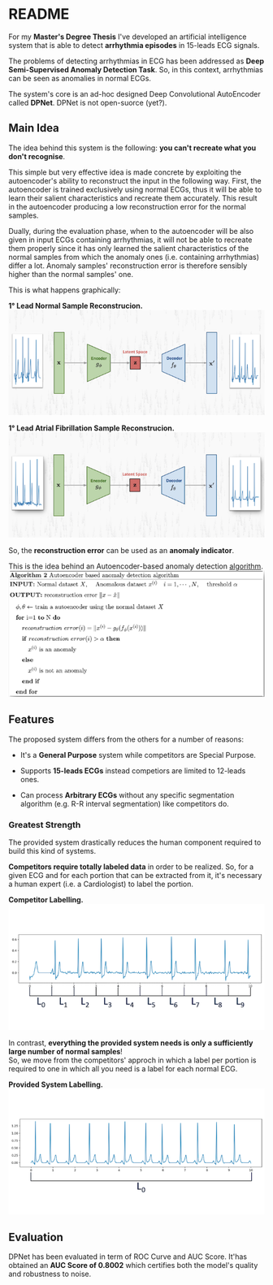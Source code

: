 # README #

For my **Master's Degree Thesis** I've developed an artificial intelligence system that is able to detect **arrhythmia episodes** in 15-leads ECG signals.   
   
The problems of detecting arrhythmias in ECG has been addressed as **Deep Semi-Supervised Anomaly Detection Task**. So, in this context, arrhythmias can be seen as anomalies in normal ECGs.   
   
The system's core is an ad-hoc designed Deep Convolutional AutoEncoder called **DPNet**. DPNet is not open-suorce (yet?).           

## Main Idea ##

The idea behind this system is the following: **you can't recreate what you don't recognise**.    
   
This simple but very effective idea is made concrete by exploiting the autoencoder's ability to reconstruct the input in the following way. First, the autoencoder is trained exclusively using normal ECGs, thus it will be able to learn their salient characteristics and recreate them accurately. This result in the autoencoder producing a low reconstruction error for the normal samples.    

Dually, during the evaluation phase, when to the autoencoder will be also given in input ECGs containing arrhythmias, it will not be able to recreate them properly since it has only learned the salient characteristics of the normal samples from which the anomaly ones (i.e. containing arrhythmias) differ a lot. Anomaly samples' reconstruction error is therefore sensibly higher than the normal samples' one.   

This is what happens graphically:   

**1° Lead Normal Sample Reconstrucion.**    
![](./imgs/normal_rec.png)     
       
**1° Lead Atrial Fibrillation Sample Reconstrucion.**   
![](./imgs/arr_rec.png)    
   
So, the **reconstruction error** can be used as an **anomaly indicator**.   
   
This is the idea behind an Autoencoder-based anomaly detection [algorithm](http://dm.snu.ac.kr/static/docs/TR/SNUDM-TR-2015-03.pdf).   
![](./imgs/alg.png)   


## Features ##

The proposed system differs from the others for a number of reasons:
    
* It's a **General Purpose** system while competitors are Special Purpose.      

* Supports **15-leads ECGs** instead competiors are limited to 12-leads ones.   

* Can process **Arbitrary ECGs** without any specific segmentation algorithm (e.g. R-R interval segmentation) like competitors do.


### Greatest Strength ###

The provided system drastically reduces the human component required to build this kind of systems.   

**Competitors require totally labeled data** in order to be realized. So, for a given ECG and for each portion that can be extracted from it, it's necessary a human expert (i.e. a Cardiologist) to label the portion.   
   
**Competitor Labelling.**     
![](./imgs/total_labeling.png)   
    
In contrast, **everything the provided system needs is only a sufficiently large number of normal samples**!   
So, we move from the competitors' approch in which a label per portion is required to one in which all you need is a label for each normal ECG.   
    
**Provided System Labelling.**     
![](./imgs/dpnet_labeling.png)   


## Evaluation ##

DPNet has been evaluated in term of ROC Curve and AUC Score. It'has obtained an **AUC Score of 0.8002** which certifies both the model's quality and robustness to noise.    